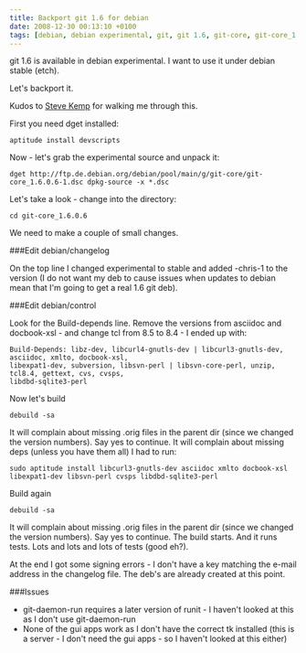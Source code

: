 ```yaml
---
title: Backport git 1.6 for debian
date: 2008-12-30 00:13:10 +0100
tags: [debian, debian experimental, git, git 1.6, git-core, git-core_1.6]
---
```


git 1.6 is available in debian experimental. I want to use it under debian stable (etch).

Let's backport it.

Kudos to [Steve Kemp](http://www.steve.org.uk/) for walking me through this.

First you need dget installed:

    aptitude install devscripts

Now - let's grab the experimental source and unpack it:

    dget http://ftp.de.debian.org/debian/pool/main/g/git-core/git-core_1.6.0.6-1.dsc dpkg-source -x *.dsc

Let's take a look - change into the directory:

    cd git-core_1.6.0.6

We need to make a couple of small changes.

###Edit debian/changelog

On the top line I changed experimental to stable and added -chris-1 to the version (I do not want my deb to cause issues when updates to debian mean that I'm going to get a real 1.6 git deb).

###Edit debian/control

Look for the Build-depends line. Remove the versions from asciidoc and docbook-xsl - and change tcl from 8.5 to 8.4 - I ended up with:

    Build-Depends: libz-dev, libcurl4-gnutls-dev | libcurl3-gnutls-dev, asciidoc, xmlto, docbook-xsl,
    libexpat1-dev, subversion, libsvn-perl | libsvn-core-perl, unzip, tcl8.4, gettext, cvs, cvsps,
    libdbd-sqlite3-perl

Now let's build

    debuild -sa

It will complain about missing .orig files in the parent dir (since we changed the version numbers). Say yes to continue.  It will complain about missing deps (unless you have them all) I had to run:

    sudo aptitude install libcurl3-gnutls-dev asciidoc xmlto docbook-xsl libexpat1-dev libsvn-perl cvsps libdbd-sqlite3-perl

Build again

    debuild -sa

It will complain about missing .orig files in the parent dir (since we changed the version numbers). Say yes to continue. The build starts. And it runs tests. Lots and lots and lots of tests (good eh?).

At the end I got some signing errors - I don't have a key matching the e-mail address in the changelog file. The deb's are already created at this point.

###Issues

*  git-daemon-run requires a later version of runit - I haven't looked at this as I don't use git-daemon-run
*  None of the gui apps work as I don't have the correct tk installed (this is a server - I don't need the gui apps - so I haven't looked at this either)

